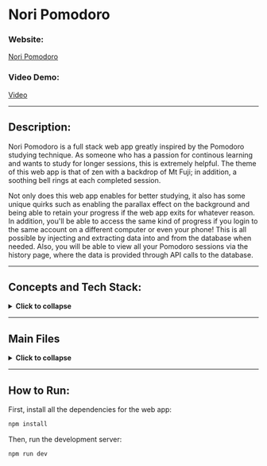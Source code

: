 # Nori Pomodoro

### Website:

[Nori Pomodoro](https://nori-pomodoro.vercel.app/)

### Video Demo:

[Video](https://youtu.be/8hqRyN0fOeI)

<hr>

## Description:

Nori Pomodoro is a full stack web app greatly inspired by the Pomodoro studying technique. As someone who has a passion for continous learning and wants to study for longer sessions, this is extremely helpful. The theme of this web app is that of zen with a backdrop of Mt Fuji; in addition, a soothing bell rings at each completed session.

Not only does this web app enables for better studying, it also has some unique quirks such as enabling the parallax effect on the background and being able to retain your progress if the web app exits for whatever reason. In addition, you'll be able to access the same kind of progress if you login to the same account on a different computer or even your phone! This is all possible by injecting and extracting data into and from the database when needed. Also, you will be able to view all your Pomodoro sessions via the history page, where the data is provided through API calls to the database.

<hr>

## Concepts and Tech Stack:

<details>
<summary><b>Click to collapse</b></summary>

#### <b>Concepts applied on this web app</b>

- Authentication via Database
- Web Workers
- Web Hooks
- Router
- Full Stack
- APIs

#### <b>Languages</b>

- Typescript
- Javascript
- CSS, Tailwind
- SQL

#### <b> Deployment Tools </b>

- NextJS
- React
- Vercel

#### <b> Database Tools </b>

- Prisma
- MongoDB

</details>

<hr>

## Main Files

<details>

<summary><b>Click to collapse</b></summary>

- `app/actions `

  - This folder consists of Prisma adapted SQL queries to extract data from the database using Prisma Client.

- `app/api `

  - This folder consists POST API calls and routes to create/update data in the database.

<div>

- `app/components/ `
  - Consists of the main componenets of the web app.
  - `app/components/background `
    - Background.tsx: Contains the Parallax effect for y-axis movement as well as the component that helps render the backdrop properly.
    - MoveButton.tsx: Allows enabling and disabling the Parrallax effect.
  - `app/components/Inputs `
    - Input.tsx: Formats a nice box for input in the Login and Register Modal.
    - RangeSlider.tsx: Utilizes the @mui/material/Slider library to have a sleek looking slider .input used in the Settings Modal.
  - `app/components/modal `
    - Modal.tsx: General Modal layout to be used in the subsequent Modals.
    - RegisterModal.tsx:
      - Utilizes the hooks for reusable parts like onOpen,isOpen etc...
      - Submits a POST call with app/api/register to create a user once the user has successfully. inputed the required fields.
      - Upon successfuly registration, a success toast will pop up, and the user will be created under the "User" table in the database.
    - LoginModal.tsx:
      - Utilizes the hooks for reusable parts like onOpen,isOpen etc...
      - Utilizes signIn from "next-auth/react" to authenticate a login.
      - Upon successful login, a success toast will pop up indicating the user that they have successfully login.
    - SettingsModal.tsx:
      - Utilizes the range slider input from above to allow easy Pomodoro set-up.
      - Shows Total Time that will be spent.
      - Submits a POST call with app/api/register to create a user once the user has successfully.
  - `app/components/navbar `
    - Logo.tsx: Logo of the web app, clicking on it will redirect you to home page.
    - MenuItem.tsx: General layout of what a menu item will look like in UserMenu.
    - UserMenu.tsx: Depending on whether you login'd or not, it will show different menu items. It sees if the user is login'd taking a look at the currentUser that was fed into as props from layout.tsx
    - Navbar.tsx: What the navbar will look like at the top of the web app, contains Logo and UserMenu.
  - `app/components/timer `
    - PlayPauseButton.tsx: A responsive button that switches to play or pause when clicked.
    - ResetButton.tsx: A responsive reset button.
    - SettingsButton.tsx: A responsive settings button.
    - SoundButton.tsx: A responsive button that switches to bell or cross-belled when clicked.
    - PomodoroTimer.tsx:
      - Utilizes the 4 buttons above
      - Utilizes a web worker script to accurately record time elapsed since using useEffect() setInterval normally will get throttled when the active tab on your browswer is not the web app.
      - Has a uploadData function that submits POST call with app/api/elapsedTime to update the elapsed data points of the current Pomodoro session.
        - Currently, data is updated every second the Pomodoro session is active.
      - Upon switching to a different Pomodoro Type, such as "Study","Break","Complete", a bell rings to signal a complete.
      - Utilizes 2 useEffect(), one for the web worker and one for uploading the new elapsed data points to the database.
      - Has the Settings button to set up a new pomodoro session.
      - Has the Reset button to create a new pomodoro session.
      - Both the reset and settings button will make sure the last elapsed data points are uploaded.
      - Contains the general layout of the Pomodoro Timer that is responsive to different viewports.
  - `app/Avatar.tsx `
    - Default image of the user's avatar.
  - `app/Button.tsx `
    - General layout of what a button looks like.
  - `app/ClientOnly.tsx `
    - Client only component that uses Mount.
  - `app/EmptyState.tsx `
    - Default look of the history page if there are Pomodoro History of current user.
  - `app/Heading.tsx `
    - General layout of what a heading looks like.

</div>

- `app/history `

  - This outputs a HTML page that makes up what you see in the history page of the web app.
  - It utilizes the app/action files like getTime.ts to fill the page with data from the database.

- `app/hooks `

  - This folder consists of the hook files that contains the reusable parts from their respectiv components.

- `app/libs/prismadb.ts `

  - This file exports a prisma client instance, which is used to interact with a database.

- `app/providers/ToastProvider.tsx`

  - This file exports a generic React component, Toaster.

- `app/types`

  - As dates could not be read properly in this version of NextJS, I created SafeUser and SafeHistory to convert the dates to strings.

- `app/Container.tsx `

  - This is a generic element to format data nicely in it.

- `app/globals.css`

  - Contains styles for elements as well as specs for specific elements in the background to enable the Parallax effect to render properly.

- `app/layout.tsx `

  - This is the root that contains the main componenets of the web app.

- `app/page.tsx `

  - This the home page that renders the Pomodoro Timer properly as well as feed in the correct data points for auto-save functionality.

- `pages/api/auth/[...nextauth].ts`

  - Contains the logic to allow succesfully logging into the web app and connecting to your respective data.

- `prisma/schema.prisma `

  - Contains the database schema that is pushed to the MongoDB server.

- `public`
  - Contains the seperate images and for the backdrop as well as the completion bell sound.

</details>

<hr>

## How to Run:

First, install all the dependencies for the web app:

```bash
npm install
```

Then, run the development server:

```bash
npm run dev
```

<style>
details[open] > summary:after {
  content: " ";
}

details > summary:after {
  content: " ";
}

details > summary {
  cursor: pointer;
}
</style>
